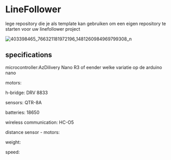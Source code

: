 # LineFollower

lege repository die je als template kan gebruiken om een eigen repository te starten voor uw linefollower project

![403398465_766321181972196_1481260984969799308_n](https://github.com/Bram-Willems/Linefollower/assets/146442962/f239daf4-3943-41dd-b8bf-d5fdc9780692)


  
## specifications

microcontroller:AzDilivery Nano R3 of eender welke variatie op de arduino nano

motors: 

h-bridge: DRV 8833

sensors: QTR-8A

batteries: 18650

wireless communication: HC-O5

distance sensor - motors:

weight:

speed: 

